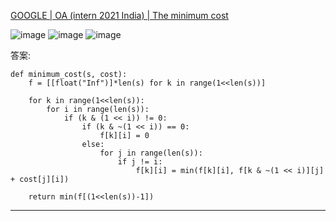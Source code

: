 [GOOGLE | OA (intern 2021 India) | The minimum cost](https://leetcode.com/discuss/interview-question/818225/GOOGLE-or-OA-%28intern-2021-India%29-or-The-minimum-cost)

![image](https://assets.leetcode.com/users/images/43495c36-7fec-4e5e-b9ae-39af71ee8487_1598704151.3524652.png)
![image](https://assets.leetcode.com/users/images/247690de-8372-4739-8026-fa4feb6e3d04_1598704150.245878.png)
![image](https://assets.leetcode.com/users/images/1b4bab72-f8ed-4688-b691-1c4c836e24b5_1598704151.2216527.png)

答案:
```
def minimum_cost(s, cost):
    f = [[float("Inf")]*len(s) for k in range(1<<len(s))]
    
    for k in range(1<<len(s)):
        for i in range(len(s)):
            if (k & (1 << i)) != 0:
                if (k & ~(1 << i)) == 0:
                    f[k][i] = 0
                else:
                    for j in range(len(s)):
                        if j != i:
                            f[k][i] = min(f[k][i], f[k & ~(1 << i)][j] + cost[j][i])
    
    return min(f[(1<<len(s))-1])
```

-------------------------


<!--stackedit_data:
eyJoaXN0b3J5IjpbLTE1NDc3OTkyNTBdfQ==
-->